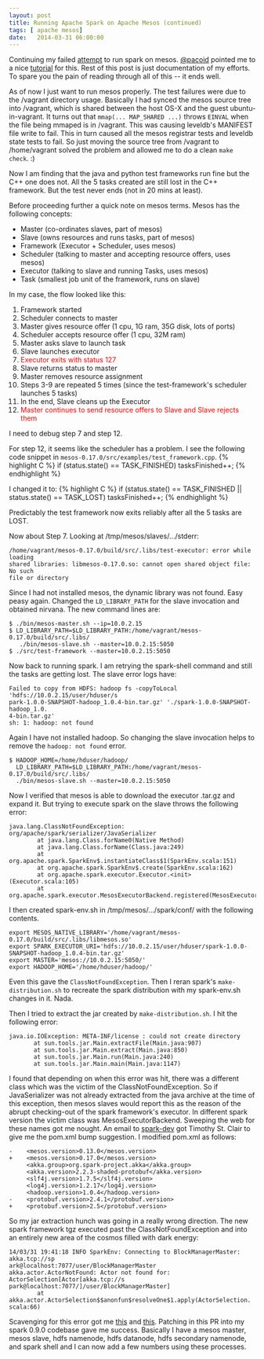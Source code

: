 ```yaml
---
layout: post
title: Running Apache Spark on Apache Mesos (continued)
tags: [ apache mesos]
date:   2014-03-31 06:00:00
---
```


Continuing my failed [attempt][attempt] to run spark on mesos.
[@pacoid][pacoid] pointed me to a nice [tutorial][tutorial] for this. Rest
of this post is just documentation of my efforts. To spare you the pain
of reading through all of this -- it ends well.

As of now I just want to run mesos properly. The test failures were due to the
/vagrant directory usage. Basically I had synced the mesos source tree into
/vagrant, which is shared between the host OS-X and the guest
ubuntu-in-vagrant. It turns out that `mmap(... MAP_SHARED ...)` throws `EINVAL`
when the file being mmaped is in /vagrant. This was causing leveldb's MANIFEST
file write to fail. This in turn caused all the mesos registrar tests and
leveldb state tests to fail. So just moving the source tree from /vagrant to
/home/vagrant solved the problem and allowed me to do a clean `make check`. :)

Now I am finding that the java and python test frameworks run fine but the C++
one does not. All the 5 tasks created are still lost in the C++ framework. But
the test never ends (not in 20 mins at least).

Before proceeding further a quick note on mesos terms. Mesos has the following
concepts:

- Master (co-ordinates slaves, part of mesos)
- Slave (owns resources and runs tasks, part of mesos)
- Framework (Executor + Scheduler, uses mesos)
 - Scheduler (talking to master and accepting resource offers, uses mesos)
 - Executor (talking to slave and running Tasks, uses mesos)
 - Task (smallest job unit of the framework, runs on slave)

In my case, the flow looked like this:

1. Framework started
2. Scheduler connects to master
3. Master gives resource offer (1 cpu, 1G ram, 35G disk, lots of ports)
4. Scheduler accepts resource offer (1 cpu, 32M ram)
5. Master asks slave to launch task
6. Slave launches executor
7. <font color=red>Executor exits with status 127</font>
8. Slave returns status to master
9. Master removes resource assignment
10. Steps 3-9 are repeated 5 times (since the test-framework's scheduler
    launches 5 tasks)
11. In the end, Slave cleans up the Executor
12. <font color=red>Master continues to send resource offers to Slave
and Slave rejects them</font>

I need to debug step 7 and step 12.

For step 12, it seems like the scheduler has a problem. I see the following
code snippet in `mesos-0.17.0/src/examples/test_framework.cpp`.
{% highlight C %}
    if (status.state() == TASK_FINISHED)
      tasksFinished++;
{% endhighlight %}

I changed it to:
{% highlight C %}
    if (status.state() == TASK_FINISHED || status.state() == TASK_LOST)
      tasksFinished++;
{% endhighlight %}

Predictably the test framework now exits reliably after all the 5 tasks are
LOST.

Now about Step 7. Looking at /tmp/mesos/slaves/.../stderr:

```
/home/vagrant/mesos-0.17.0/build/src/.libs/test-executor: error while loading
shared libraries: libmesos-0.17.0.so: cannot open shared object file: No such
file or directory
```

Since I had not installed mesos, the dynamic library was not found. Easy peasy
again. Changed the `LD_LIBRARY_PATH` for the slave invocation and obtained
nirvana. The new command lines are:

```
$ ./bin/mesos-master.sh --ip=10.0.2.15
$ LD_LIBRARY_PATH=$LD_LIBRARY_PATH:/home/vagrant/mesos-0.17.0/build/src/.libs/
   ./bin/mesos-slave.sh --master=10.0.2.15:5050
$ ./src/test-framework --master=10.0.2.15:5050
```

Now back to running spark. I am retrying the spark-shell command and still
the tasks are getting lost. The slave error logs have:

```
Failed to copy from HDFS: hadoop fs -copyToLocal 'hdfs://10.0.2.15/user/hduser/s
park-1.0.0-SNAPSHOT-hadoop_1.0.4-bin.tar.gz' './spark-1.0.0-SNAPSHOT-hadoop_1.0.
4-bin.tar.gz'
sh: 1: hadoop: not found
```

Again I have not installed hadoop. So changing the slave invocation helps to
remove the `hadoop: not found` error.

```
$ HADOOP_HOME=/home/hduser/hadoop/
  LD_LIBRARY_PATH=$LD_LIBRARY_PATH:/home/vagrant/mesos-0.17.0/build/src/.libs/
  ./bin/mesos-slave.sh --master=10.0.2.15:5050
```

Now I verified that mesos is able to download the executor .tar.gz and expand
it. But trying to execute spark on the slave throws the following error:

```
java.lang.ClassNotFoundException: org/apache/spark/serializer/JavaSerializer
        at java.lang.Class.forName0(Native Method)
        at java.lang.Class.forName(Class.java:249)
        at org.apache.spark.SparkEnv$.instantiateClass$1(SparkEnv.scala:151)
        at org.apache.spark.SparkEnv$.create(SparkEnv.scala:162)
        at org.apache.spark.executor.Executor.<init>(Executor.scala:105)
        at org.apache.spark.executor.MesosExecutorBackend.registered(MesosExecutorBackend.scala:56)
```

I then created spark-env.sh in /tmp/mesos/.../spark/conf/ with the following
contents.

```
export MESOS_NATIVE_LIBRARY='/home/vagrant/mesos-0.17.0/build/src/.libs/libmesos.so'
export SPARK_EXECUTOR_URI='hdfs://10.0.2.15/user/hduser/spark-1.0.0-SNAPSHOT-hadoop_1.0.4-bin.tar.gz'
export MASTER='mesos://10.0.2.15:5050/'
export HADOOP_HOME='/home/hduser/hadoop/'
```

Even this gave the `ClassNotFoundException`. Then I reran spark's
`make-distribution.sh` to recreate the spark distribution with my spark-env.sh
changes in it. Nada.

Then I tried to extract the jar created by `make-distribution.sh`. I hit
the following error:

```
java.io.IOException: META-INF/license : could not create directory
       at sun.tools.jar.Main.extractFile(Main.java:907)
       at sun.tools.jar.Main.extract(Main.java:850)
       at sun.tools.jar.Main.run(Main.java:240)
       at sun.tools.jar.Main.main(Main.java:1147)
```

I found that depending on when this error was hit, there was a different class
which was the victim of the ClassNotFoundException. So if JavaSerializer was
not already extracted from the java archive at the time of this exception, then
mesos slaves would report this as the reason of the abrupt checking-out of the
spark framework's executor. In different spark version the victim class was
MesosExecutorBackend. Sweeping the web for these names got me nought. An email
to [spark-dev][sparkdev] got Timothy St. Clair to give me the pom.xml bump
suggestion. I modified pom.xml as follows:

```
-    <mesos.version>0.13.0</mesos.version>
+    <mesos.version>0.17.0</mesos.version>
     <akka.group>org.spark-project.akka</akka.group>
     <akka.version>2.2.3-shaded-protobuf</akka.version>
     <slf4j.version>1.7.5</slf4j.version>
     <log4j.version>1.2.17</log4j.version>
     <hadoop.version>1.0.4</hadoop.version>
-    <protobuf.version>2.4.1</protobuf.version>
+    <protobuf.version>2.5</protobuf.version>
```

So my jar extraction hunch was going in a really wrong direction. The new
spark framework tgz executed past the ClassNotFoundException and into an
entirely new area of the cosmos filled with dark energy:

```
14/03/31 19:41:18 INFO SparkEnv: Connecting to BlockManagerMaster: akka.tcp://sp
ark@localhost:7077/user/BlockManagerMaster
akka.actor.ActorNotFound: Actor not found for: ActorSelection[Actor[akka.tcp://s
park@localhost:7077/]/user/BlockManagerMaster]
        at akka.actor.ActorSelection$$anonfun$resolveOne$1.apply(ActorSelection.
scala:66)
```

Scavenging for this error got me [this][akkaproblem] and [this][akkasolution].
Patching in this PR into my spark 0.9.0 codebase gave me success. Basically I
have a mesos master, mesos slave, hdfs namenode, hdfs datanode, hdfs secondary
namenode, and spark shell and I can now add a few numbers using these
processes.


[attempt]: http://manku-timma.github.io/2014/03/28/running-mesos.html
[pacoid]: https://twitter.com/pacoid
[tutorial]: http://mesosphere.io/learn/run-spark-on-mesos/
[sparkdev]: http://apache-spark-user-list.1001560.n3.nabble.com/java-lang-ClassNotFoundException-spark-on-mesos-tt3510.html
[akkaproblem]: https://spark-project.atlassian.net/browse/SPARK-1052
[akkasolution]: https://github.com/apache/incubator-spark/pull/568/files
